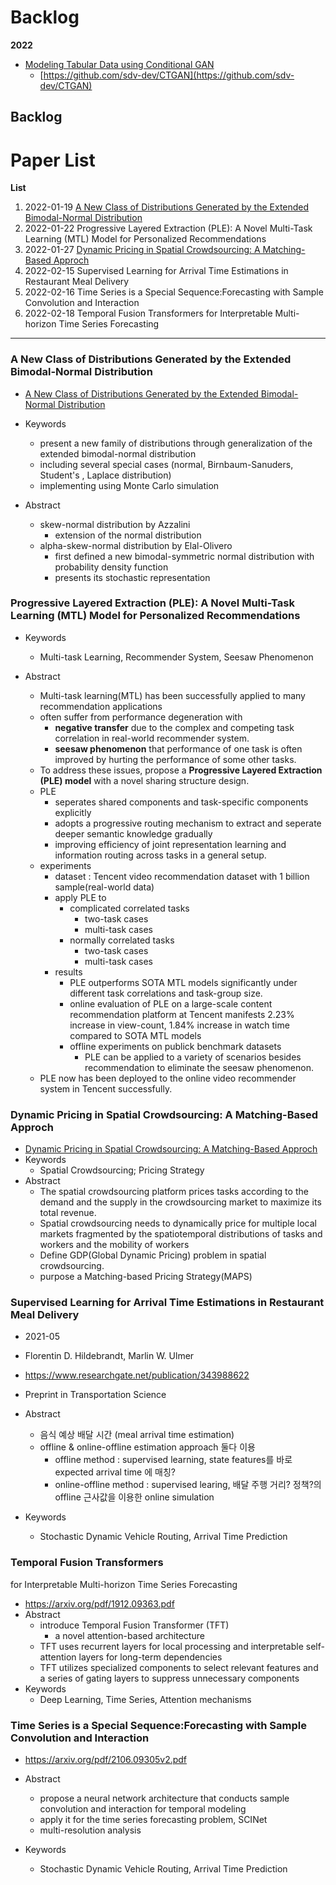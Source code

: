 
# Backlog


**2022**
- [Modeling Tabular Data using Conditional GAN](https://arxiv.org/pdf/1907.00503.pdf)
    - [https://github.com/sdv-dev/CTGAN](https://github.com/sdv-dev/CTGAN)

  

    

    
## Backlog


# Paper List  

**List**
1. 2022-01-19 [A New Class of Distributions Generated by the Extended Bimodal-Normal Distribution](https://pdfs.semanticscholar.org/0252/623897721cba409bc18eecf2cbf9c3d1f1ad.pdf?_ga=2.112353732.1767765167.1642532020-629643051.1642407712)
2. 2022-01-22 Progressive Layered Extraction (PLE): A Novel Multi-Task Learning (MTL) Model for Personalized Recommendations
3. 2022-01-27 [Dynamic Pricing in Spatial Crowdsourcing: A Matching-Based Approch](https://zhouzimu.github.io/paper/sigmod18-tong.pdf)
4. 2022-02-15 Supervised Learning for Arrival Time Estimations in Restaurant Meal Delivery
5. 2022-02-16 Time Series is a Special Sequence:Forecasting with Sample Convolution and Interaction
6. 2022-02-18 Temporal Fusion Transformers for Interpretable Multi-horizon Time Series Forecasting
  
  
  
---
  
  
### A New Class of Distributions Generated by the Extended Bimodal-Normal Distribution
- [A New Class of Distributions Generated by the Extended Bimodal-Normal Distribution](https://pdfs.semanticscholar.org/0252/623897721cba409bc18eecf2cbf9c3d1f1ad.pdf?_ga=2.112353732.1767765167.1642532020-629643051.1642407712)

- Keywords
    - present a new family of distributions through generalization of the extended bimodal-normal distribution
    - including several special cases (normal, Birnbaum-Sanuders, Student's , Laplace distribution)
    - implementing using Monte Carlo simulation 
- Abstract
    - skew-normal distribution by Azzalini
        -  extension of the normal distribution 
    - alpha-skew-normal distribution by Elal-Olivero
        - first defined a new bimodal-symmetric normal distribution with probability density function
        - presents its stochastic representation 


### Progressive Layered Extraction (PLE): A Novel Multi-Task Learning (MTL) Model for Personalized Recommendations
   
- Keywords
    - Multi-task Learning, Recommender System, Seesaw Phenomenon

- Abstract
    - Multi-task learning(MTL) has been successfully applied to many recommendation applications
    - often suffer from performance degeneration with
        - **negative transfer** due to the complex and  competing task correlation in real-world recommender system.
        - **seesaw phenomenon** that performance of one task is often improved by hurting the performance of some other tasks.
    - To address these issues, propose a **Progressive Layered Extraction (PLE) model** with a novel sharing structure design.
    - PLE
        - seperates shared components and task-specific components explicitly
        - adopts a progressive routing mechanism to extract and seperate deeper semantic knowledge gradually
        - improving efficiency of joint representation learning and information routing across tasks in a general setup.
    - experiments
        - dataset : Tencent video recommendation dataset with 1 billion sample(real-world data)
        - apply PLE to
            - complicated correlated tasks
                - two-task cases
                - multi-task cases
            - normally correlated tasks
                - two-task cases
                - multi-task cases
        - results
            - PLE outperforms SOTA MTL models significantly under different task correlations and task-group size.
            - online evaluation of PLE on a large-scale content recommendation platform at Tencent manifests 2.23% increase in view-count, 1.84% increase in watch time compared to SOTA MTL models
            - offline experiments on publick benchmark datasets
                - PLE can be applied to a variety of scenarios besides recommendation to eliminate the seesaw phenomenon.
    - PLE now has been deployed to the online video recommender system in Tencent successfully.
  
  
### Dynamic Pricing in Spatial Crowdsourcing: A Matching-Based Approch

- [Dynamic Pricing in Spatial Crowdsourcing: A Matching-Based Approch](https://zhouzimu.github.io/paper/sigmod18-tong.pdf)
- Keywords 
    - Spatial Crowdsourcing; Pricing Strategy
- Abstract
    - The spatial crowdsourcing platform prices tasks according to the demand and the supply in the crowdsourcing market to maximize its total revenue.
    - Spatial crowdsourcing needs to dynamically price for multiple local markets fragmented by the spatiotemporal distributions of tasks and workers and the mobility of workers
    - Define GDP(Global Dynamic Pricing) problem in spatial crowdsourcing.
    - purpose a Matching-based Pricing Strategy(MAPS)
  

### Supervised Learning for Arrival Time Estimations in Restaurant Meal Delivery
   
- 2021-05 
- Florentin D. Hildebrandt, Marlin W. Ulmer
- https://www.researchgate.net/publication/343988622
- Preprint in Transportation Science 

- Abstract
    - 음식 예상 배달 시간 (meal arrival time estimation)
    - offline & online-offline estimation approach 둘다 이용
        - offline method : supervised learning, state features를 바로 expected arrival time 에 매칭?
        - online-offline method : supervised learing, 배달 주행 거리? 정책?의 offline 근사값을 이용한 online simulation 

- Keywords
    - Stochastic Dynamic Vehicle Routing, Arrival Time Prediction



### Temporal Fusion Transformers
for Interpretable Multi-horizon Time Series Forecasting
   
- https://arxiv.org/pdf/1912.09363.pdf
- Abstract
    - introduce Temporal Fusion Transformer (TFT)
        - a novel attention-based architecture 
    - TFT uses recurrent layers for local processing and interpretable self-attention layers for long-term dependencies
    - TFT utilizes specialized components to select relevant features and a series of gating layers to suppress unnecessary components
- Keywords
    - Deep Learning, Time Series, Attention mechanisms

### Time Series is a Special Sequence:Forecasting with Sample Convolution and Interaction
   
- https://arxiv.org/pdf/2106.09305v2.pdf

- Abstract
    - propose a neural network architecture that conducts sample convolution and interaction for temporal modeling
    - apply it for the time series forecasting problem, SCINet
    - multi-resolution analysis 
- Keywords
    - Stochastic Dynamic Vehicle Routing, Arrival Time Prediction
